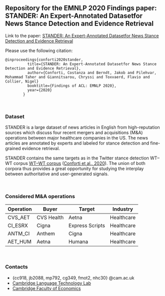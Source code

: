 ## Repository for the EMNLP 2020 Findings paper: <br> STANDER: An Expert-Annotated Datasetfor News Stance Detection and Evidence Retrieval

Link to the paper: [STANDER: An Expert-Annotated Datasetfor News Stance Detection and Evidence Retrieval](https://github.com/cambridge-wtwt/emnlp2020-stander-news)

Please use the following citation:

```
@inproceedings{conforti2020stander,
          title={STANDER: An Expert-Annotated Datasetfor News Stance Detection and Evidence Retrieval},
          author={Conforti, Costanza and Berndt, Jakob and Pilehvar, Mohammad Taher and Giannitsarou, Chryssi and Toxvaerd, Flavio and Collier, Nigel} 
          booktitle={Findings of ACL: EMNLP 2020},
          year={2020}
        }
```

<br>

### Dataset

STANDER is a large dataset of news articles in English from high-reputation sources which discuss four recent mergers and acquisitions (M&A) operations between  major  healthcare  companies  in  the  US. The news articles are annotated by experts and labeled for stance detection and fine-grained evidence retrieval. 

STANDER contains the same targets as in the Twitter stance detection WT–WT corpus [WT–WT corpus](https://github.com/cambridge-wtwt/acl2020-wtwt-tweets) ([Conforti et al., 2020](https://arxiv.org/abs/2005.00388)). The union of both corpora thus provides a great opportunity for studying the interplay between authoritative and user-generated signals.

<br>

### Considered M&A operations


| Operation | Buyer       | Target            | Industry
| ---       | ---         | ---               | ---
| CVS_AET   | CVS Health  | Aetna             | Healthcare
| CI_ESRX   | Cigna       | Express Scripts   | Healthcare
| ANTM_CI   | Anthem      | Cigna             | Healthcare
| AET_HUM   | Aetna       | Humana            | Healthcare

<br>

### Contacts

- {cc918, jb2088, mp792, cg349, fmot2, nhc30} @cam.ac.uk
- [Cambridge Language Technology Lab](http://ltl.mml.cam.ac.uk/people/)
- [Cambridge Faculty of Economics](http://www.econ.cam.ac.uk/)
